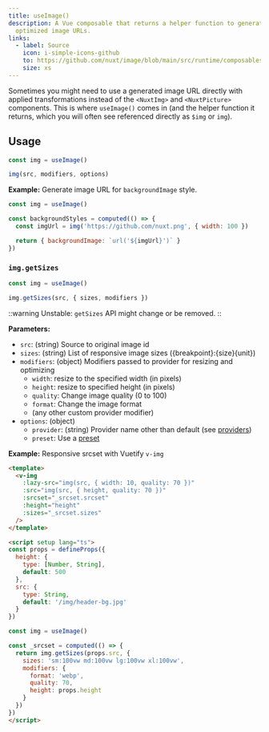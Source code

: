 ```yaml
---
title: useImage()
description: A Vue composable that returns a helper function to generate
  optimized image URLs.
links:
  - label: Source
    icon: i-simple-icons-github
    to: https://github.com/nuxt/image/blob/main/src/runtime/composables.ts
    size: xs
---
```


Sometimes you might need to use a generated image URL directly with applied transformations instead of the `<NuxtImg>` and `<NuxtPicture>` components. This is where `useImage()` comes in (and the helper function it returns, which you will often see referenced directly as `$img` or `img`).

## Usage

```js
const img = useImage()

img(src, modifiers, options)
```

**Example:** Generate image URL for `backgroundImage` style.

```js
const img = useImage()

const backgroundStyles = computed(() => {
  const imgUrl = img('https://github.com/nuxt.png', { width: 100 })

  return { backgroundImage: `url('${imgUrl}')` }
})
```

### `img.getSizes`

```js
const img = useImage()

img.getSizes(src, { sizes, modifiers })
```

::warning
Unstable: `getSizes` API might change or be removed.
::

**Parameters:**

- `src`: (string) Source to original image id
- `sizes`: (string) List of responsive image sizes ({breakpoint}:{size}{unit})
- `modifiers`: (object) Modifiers passed to provider for resizing and optimizing
  - `width`: resize to the specified width (in pixels)
  - `height`: resize to specified height (in pixels)
  - `quality`: Change image quality (0 to 100)
  - `format`: Change the image format
  - (any other custom provider modifier)
- `options`: (object)
  - `provider`: (string) Provider name other than default (see [providers](/get-started/configuration#providers))
  - `preset`: Use a [preset](/get-started/configuration#presets)

**Example:** Responsive srcset with Vuetify `v-img`

```html
<template>
  <v-img
    :lazy-src="img(src, { width: 10, quality: 70 })"
    :src="img(src, { height, quality: 70 })"
    :srcset="_srcset.srcset"
    :height="height"
    :sizes="_srcset.sizes"
  />
</template>

<script setup lang="ts">
const props = defineProps({
  height: {
    type: [Number, String],
    default: 500
  },
  src: {
    type: String,
    default: '/img/header-bg.jpg'
  }
})

const img = useImage()

const _srcset = computed(() => {
  return img.getSizes(props.src, {
    sizes: 'sm:100vw md:100vw lg:100vw xl:100vw',
    modifiers: {
      format: 'webp',
      quality: 70,
      height: props.height
    }
  })
})
</script>
```
